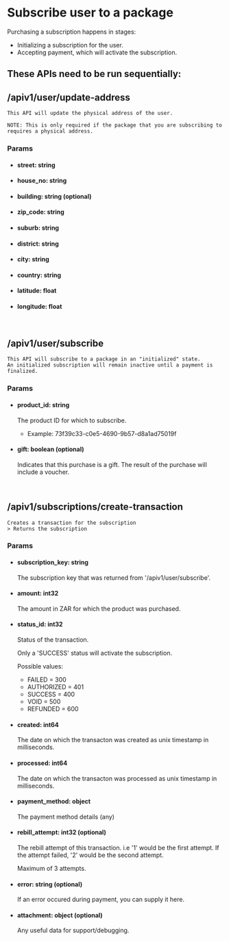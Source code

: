 # Subscribe user to a package

Purchasing a subscription happens in stages:

-   Initializing a subscription for the user.
-   Accepting payment, which will activate the subscription.

## These APIs need to be run sequentially:

## /apiv1/user/update-address

    This API will update the physical address of the user.

    NOTE: This is only required if the package that you are subscribing to requires a physical address.

### Params

-   #### **street: string**
-   #### **house_no: string**
-   #### **building: string** (optional)
-   #### **zip_code: string**
-   #### **suburb: string**
-   #### **district: string**
-   #### **city: string**
-   #### **country: string**
-   #### **latitude: float**
-   #### **longitude: float**

<br>

## /apiv1/user/subscribe

    This API will subscribe to a package in an "initialized" state.
    An initialized subscription will remain inactive until a payment is finalized.

### Params

-   #### **product_id: string**

    The product ID for which to subscribe.

    -   Example: 73f39c33-c0e5-4690-9b57-d8a1ad75019f

-   #### **gift: boolean** (optional)

    Indicates that this purchase is a gift. The result of the purchase will include a voucher.

<br>

## /apiv1/subscriptions/create-transaction

    Creates a transaction for the subscription
    > Returns the subscription

### Params

-   #### **subscription_key: string**

    The subscription key that was returned from '/apiv1/user/subscribe'.

-   #### **amount: int32**

    The amount in ZAR for which the product was purchased.

-   #### **status_id: int32**

    Status of the transaction.

    Only a 'SUCCESS' status will activate the subscription.

    Possible values:

    -   FAILED = 300
    -   AUTHORIZED = 401
    -   SUCCESS = 400
    -   VOID = 500
    -   REFUNDED = 600

-   #### **created: int64**

    The date on which the transacton was created as unix timestamp in milliseconds.

-   #### **processed: int64**

    The date on which the transacton was processed as unix timestamp in milliseconds.

-   #### **payment_method: object**

    The payment method details (any)

-   #### **rebill_attempt: int32** (optional)

    The rebill attempt of this transaction. i.e '1' would be the first attempt.
    If the attempt failed, '2' would be the second attempt.

    Maximum of 3 attempts.

-   #### **error: string** (optional)

    If an error occured during payment, you can supply it here.

-   #### **attachment: object** (optional)

    Any useful data for support/debugging.
